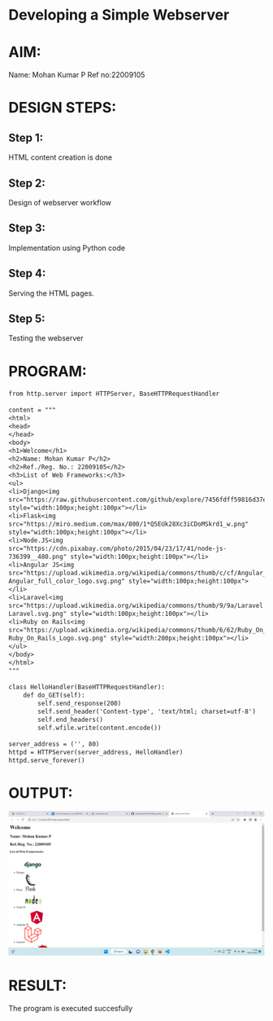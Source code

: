 # Developing a Simple Webserver

# AIM:
Name: Mohan Kumar P
Ref no:22009105
# DESIGN STEPS:

## Step 1:

HTML content creation is done

## Step 2:

Design of webserver workflow

## Step 3:

Implementation using Python code

## Step 4:

Serving the HTML pages.

## Step 5:

Testing the webserver

# PROGRAM:
```
from http.server import HTTPServer, BaseHTTPRequestHandler

content = """
<html>
<head>
</head>
<body>
<h1>Welcome</h1>
<h2>Name: Mohan Kumar P</h2>
<h2>Ref./Reg. No.: 22009105</h2>
<h3>List of Web Frameworks:</h3>
<ul>
<li>Django<img src="https://raw.githubusercontent.com/github/explore/7456fdff59816d37ef383a6c8f32a26ff7332db2/topics/django/django.png" style="width:100px;height:100px"></li>
<li>Flask<img src="https://miro.medium.com/max/800/1*Q5EUk28Xc3iCDoMSkrd1_w.png" style="width:100px;height:100px"></li>
<li>Node.JS<img src="https://cdn.pixabay.com/photo/2015/04/23/17/41/node-js-736399__480.png" style="width:100px;height:100px"></li>
<li>Angular JS<img src="https://upload.wikimedia.org/wikipedia/commons/thumb/c/cf/Angular_full_color_logo.svg/1200px-Angular_full_color_logo.svg.png" style="width:100px;height:100px"></li>
<li>Laravel<img src="https://upload.wikimedia.org/wikipedia/commons/thumb/9/9a/Laravel.svg/985px-Laravel.svg.png" style="width:100px;height:100px"></li>
<li>Ruby on Rails<img src="https://upload.wikimedia.org/wikipedia/commons/thumb/6/62/Ruby_On_Rails_Logo.svg/1200px-Ruby_On_Rails_Logo.svg.png" style="width:200px;height:100px"></li>
</ul>
</body>
</html>
"""

class HelloHandler(BaseHTTPRequestHandler):
    def do_GET(self):
        self.send_response(200)
        self.send_header('Content-type', 'text/html; charset=utf-8')
        self.end_headers()
        self.wfile.write(content.encode())

server_address = ('', 80)
httpd = HTTPServer(server_address, HelloHandler)
httpd.serve_forever()
```
# OUTPUT:
![OUTPUT](./Image/output_ws.png)
# RESULT:

The program is executed succesfully

